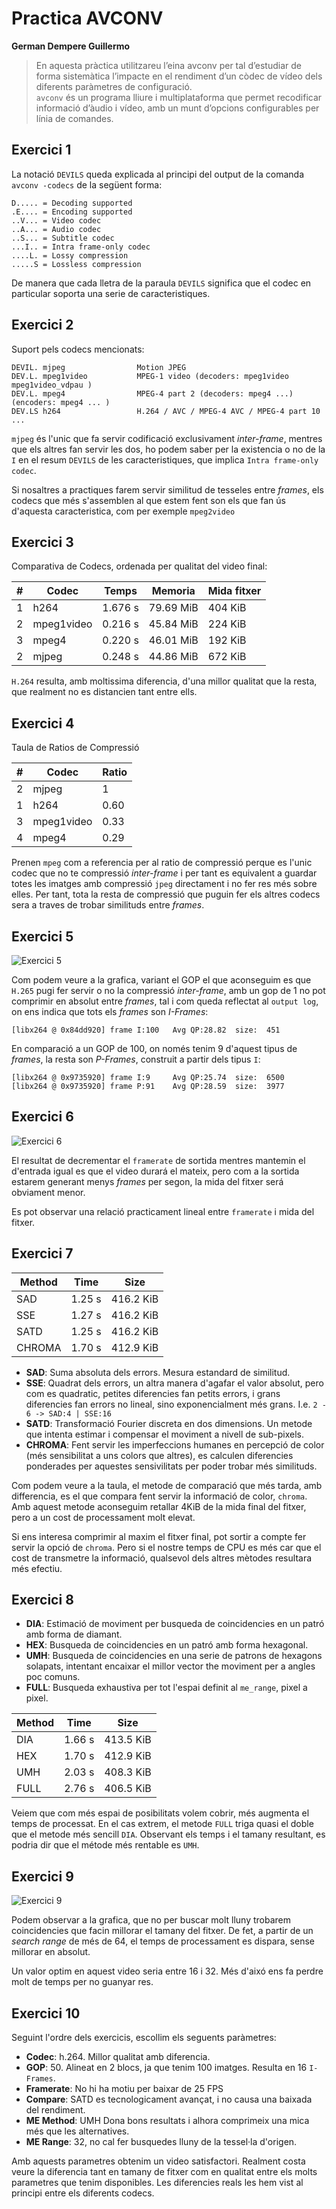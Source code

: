# Practica AVCONV

**German Dempere Guillermo**

> En aquesta pràctica utilitzareu l’eina avconv per tal d’estudiar de forma sistemàtica l’impacte en el rendiment d’un còdec de vídeo dels diferents paràmetres de configuració.  
> `avconv` és un programa lliure i multiplataforma que permet recodificar informació d’àudio i vídeo, amb un munt d’opcions configurables per línia de comandes.

## Exercici 1

La notació `DEVILS` queda explicada al principi del output de la comanda `avconv -codecs` de la següent forma:

```
D..... = Decoding supported
.E.... = Encoding supported
..V... = Video codec
..A... = Audio codec
..S... = Subtitle codec
...I.. = Intra frame-only codec
....L. = Lossy compression
.....S = Lossless compression
```

De manera que cada lletra de la paraula `DEVILS` significa que el codec en particular soporta una serie de caracteristiques.

## Exercici 2

Suport pels codecs mencionats:
```
DEVIL. mjpeg                Motion JPEG
DEV.L. mpeg1video           MPEG-1 video (decoders: mpeg1video mpeg1video_vdpau )
DEV.L. mpeg4                MPEG-4 part 2 (decoders: mpeg4 ...) (encoders: mpeg4 ... )
DEV.LS h264                 H.264 / AVC / MPEG-4 AVC / MPEG-4 part 10 ...
```

`mjpeg` és l'unic que fa servir codificació exclusivament _inter-frame_, mentres que els altres fan servir les dos, ho podem saber per la existencia o no de la `I` en el resum `DEVILS` de les caracteristiques, que implica `Intra frame-only codec`.

Si nosaltres a practiques farem servir similitud de tesseles entre _frames_, els codecs que més s'assemblen al que estem fent son els que fan ús d'aquesta caracteristica, com per exemple `mpeg2video`

## Exercici 3

Comparativa de Codecs, ordenada per qualitat del video final:

|#   | Codec     | Temps     | Memoria       |Mida fitxer       |
|--- |---        |---        |---            |---               |
|1   | h264      | 1.676 s   | 79.69 MiB     | 404 KiB          |
|2   | mpeg1video| 0.216 s   | 45.84 MiB     | 224 KiB          |
|3   | mpeg4     | 0.220 s   | 46.01 MiB     | 192 KiB          |
|2   | mjpeg     | 0.248 s   | 44.86 MiB     | 672 KiB          |

`H.264` resulta, amb moltissima diferencia, d'una millor qualitat que la resta, que realment no es distancien tant entre ells.

## Exercici 4

Taula de Ratios de Compressió

|#   | Codec     | Ratio    |
|--- |---        |---       |
|2   | mjpeg     | 1        |
|1   | h264      | 0.60     |
|3   | mpeg1video| 0.33     | 
|4   | mpeg4     | 0.29     |

Prenen `mpeg` com a referencia per al ratio de compressió perque es l'unic codec que no te compressió _inter-frame_ i per tant es equivalent a guardar totes les imatges amb compressió `jpeg` directament i no fer res més sobre elles. Per tant, tota la resta de compressió que puguin fer els altres codecs sera a traves de trobar similituds entre _frames_.

## Exercici 5

![Exercici 5](./figures/ex5.png)

Com podem veure a la grafica, variant el GOP el que aconseguim es que `H.265` pugi fer servir o no la compressió _inter-frame_, amb un gop de 1 no pot comprimir en absolut entre _frames_, tal i com queda reflectat al `output log`, on ens indica que tots els _frames_ son _I-Frames_:

```
[libx264 @ 0x84dd920] frame I:100   Avg QP:28.82  size:  451
```

En comparació a un GOP de 100, on només tenim 9 d'aquest tipus de _frames_, la resta son _P-Frames_, construit a partir dels tipus `I`:

```
[libx264 @ 0x9735920] frame I:9     Avg QP:25.74  size:  6500
[libx264 @ 0x9735920] frame P:91    Avg QP:28.59  size:  3977
```

## Exercici 6

![Exercici 6](./figures/ex6.png)

El resultat de decrementar el `framerate` de sortida mentres mantemin el d'entrada igual es que el video durará el mateix, pero com a la sortida estarem generant menys _frames_ per segon, la mida del fitxer será obviament menor.

Es pot observar una relació practicament lineal entre `framerate` i mida del fitxer.

## Exercici 7

|Method  | Time   | Size       |
|---     |---     |---         |
| SAD    | 1.25 s | 416.2 KiB  |
| SSE    | 1.27 s | 416.2 KiB  |
| SATD   | 1.25 s | 416.2 KiB  | 
| CHROMA | 1.70 s | 412.9 KiB  |


- **SAD**: Suma absoluta dels errors. Mesura estandard de similitud.
- **SSE**: Quadrat dels errors, un altra manera d'agafar el valor absolut, pero com es quadratic, petites diferencies fan petits errors, i grans diferencies fan errors no lineal, sino exponencialment més grans. I.e. `2 - 6 -> SAD:4 | SSE:16`
- **SATD**: Transformació Fourier discreta en dos dimensions. Un metode que intenta estimar i compensar el moviment a nivell de sub-pixels.
- **CHROMA**: Fent servir les imperfeccions humanes en percepció de color (més sensibilitat a uns colors que altres), es calculen diferencies ponderades per aquestes sensivilitats per poder trobar més similituds.

Com podem veure a la taula, el metode de comparació que més tarda, amb differencia, es el que compara fent servir la informació de color, `chroma`. Amb aquest metode aconseguim retallar 4KiB de la mida final del fitxer, pero a un cost de processament molt elevat.

Si ens interesa comprimir al maxim el fitxer final, pot sortir a compte fer servir la opció de `chroma`. Pero si el nostre temps de CPU es més car que el cost de transmetre la informació, qualsevol dels altres mètodes resultara més efectiu.

## Exercici 8

- **DIA**: Estimació de moviment per busqueda de coincidencies en un patró amb forma de diamant.
- **HEX**: Busqueda de coincidencies en un patró amb forma hexagonal.
- **UMH**: Busqueda de coincidencies en una serie de patrons de hexagons solapats, intentant encaixar el millor vector the moviment per a angles poc comuns.
- **FULL**: Busqueda exhaustiva per tot l'espai definit al `me_range`, pixel a pixel.

|Method  | Time   | Size       |
|---     |---     |---         |
| DIA    | 1.66 s | 413.5 KiB  |
| HEX    | 1.70 s | 412.9 KiB  |
| UMH    | 2.03 s | 408.3 KiB  | 
| FULL   | 2.76 s | 406.5 KiB  |

Veiem que com més espai de posibilitats volem cobrir, més augmenta el temps de processat. En el cas extrem, el metode `FULL` triga quasi el doble que el metode més sencill `DIA`. Observant els temps i el tamany resultant, es podria dir que el métode més rentable es `UMH`.

## Exercici 9

![Exercici 9](./figures/ex9.png)

Podem observar a la grafica, que no per buscar molt lluny trobarem coincidencies que facin millorar el tamany del fitxer. De fet, a partir de un _search range_ de més de 64, el temps de processament es dispara, sense millorar en absolut.

Un valor optim en aquest video seria entre 16 i 32. Més d'aixó ens fa perdre molt de temps per no guanyar res.


## Exercici 10

Seguint l'ordre dels exercicis, escollim els seguents paràmetres:

- **Codec**: h.264. Millor qualitat amb diferencia.
- **GOP**: 50. Alineat en 2 blocs, ja que tenim 100 imatges. Resulta en 16 `I-Frames`.
- **Framerate**: No hi ha motiu per baixar de 25 FPS
- **Compare**: SATD es tecnologicament avançat, i no causa una baixada del rendiment.
- **ME Method**: UMH Dona bons resultats i alhora comprimeix una mica més que les alternatives.
- **ME Range**: 32, no cal fer busquedes lluny de la tessel·la d'origen.

Amb aquests parametres obtenim un video satisfactori. Realment costa veure la diferencia tant en tamany de fitxer com en qualitat entre els molts parametres que tenim disponibles. Les diferencies reals les hem vist al principi entre els diferents codecs.